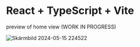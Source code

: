 # React + TypeScript + Vite


preview of home view (WORK IN PROGRESS)


![Skärmbild 2024-05-15 224522](https://github.com/RyanLindman/ryanlindman.github.io/assets/117920471/d62c383f-6310-48e3-8965-0f0e31f09560)

